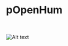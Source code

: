<h1>pOpenHum</h1>

</BR>

![Alt text](https://raw.githubusercontent.com/JonnyBanana/THE-BIOHACKING-BIBLE/master/img/pOpenHum%2BMap.png)

</BR>
